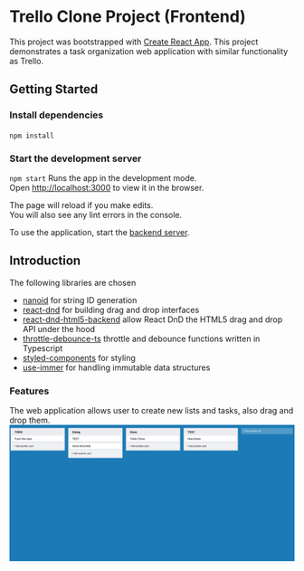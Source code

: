 # Trello Clone Project (Frontend)
This project was bootstrapped with [Create React App](https://github.com/facebook/create-react-app).
This project demonstrates a task organization web application with similar functionality as Trello.
## Getting Started

### Install dependencies
 `npm install`

### Start the development server
`npm start`
Runs the app in the development mode.\
Open [http://localhost:3000](http://localhost:3000) to view it in the browser.

The page will reload if you make edits.\
You will also see any lint errors in the console.

To use the application, start the [backend server](../trello-backend/README.md).

## Introduction
The following libraries are chosen
- [nanoid](https://github.com/ai/nanoid) for string ID generation
- [react-dnd](https://react-dnd.github.io/react-dnd/about) for building drag and drop interfaces
- [react-dnd-html5-backend](https://react-dnd.github.io/react-dnd/docs/backends/html5) allow React DnD the HTML5 drag and drop API under the hood
- [throttle-debounce-ts](https://www.npmjs.com/package/throttle-debounce-ts) throttle and debounce functions written in Typescript
- [styled-components](https://styled-components.com/) for styling
- [use-immer](https://immerjs.github.io/immer/) for handling immutable data structures
### Features
The web application allows user to create new lists and tasks, also drag and drop them.
![Sc-trello](../documentation/sc-trello-clone.png)
